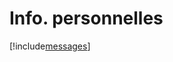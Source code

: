 # Info. personnelles

[!include[messages](infopersonnelles.messages.autogen.md)]





















